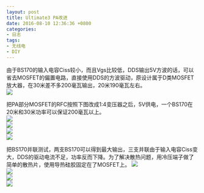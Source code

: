 ```yaml
---
layout: post
title: Ultimate3 PA改进
date: 2016-08-10 12:36:36 +0800
categories:
- 日志
tags:
- 无线电
- DIY
---
```


由于BS170的输入电容Ciss较小，而且Vgs比较低，DDS输出5V方波的话，可以省去MOSFET的偏置电路，直接使用DDS的方波驱动，原设计属于D类MOSFET放大器，在30米差不多200毫瓦输出，20米190毫瓦左右。    
![](https://github.com/bh3nvn/bh3nvn.github.io/raw/master/image/2016/2016-08-10-00.jpg)     	

把PA部分MOSFET的RFC按照下图改成1:4变压器之后，5V供电，一个BS170在20米和30米功率可以保证200毫瓦以上。    
![](https://github.com/bh3nvn/bh3nvn.github.io/raw/master/image/2016/2016-08-10-01.jpg)     		
![](https://github.com/bh3nvn/bh3nvn.github.io/raw/master/image/2016/2016-08-10-02.jpg)     		
![](https://github.com/bh3nvn/bh3nvn.github.io/raw/master/image/2016/2016-08-10-03.jpg)     		
![](https://github.com/bh3nvn/bh3nvn.github.io/raw/master/image/2016/2016-08-10-04.jpg)     		

把BS170并联测试，两支BS170可以得到最大输出，三支并联由于输入电容Ciss变大，DDS的驱动电流不足，功率反而下降。为了解决散热问题，用冷压端子做了简单的散热片，使用导热硅胶固定在了MOSFET上。
![](https://github.com/bh3nvn/bh3nvn.github.io/raw/master/image/2016/2016-08-10-05.jpg)     		
![](https://github.com/bh3nvn/bh3nvn.github.io/raw/master/image/2016/2016-08-10-06.jpg)     		
![](https://github.com/bh3nvn/bh3nvn.github.io/raw/master/image/2016/2016-08-10-07.jpg)     		
![](https://github.com/bh3nvn/bh3nvn.github.io/raw/master/image/2016/2016-08-10-08.jpg)     		




